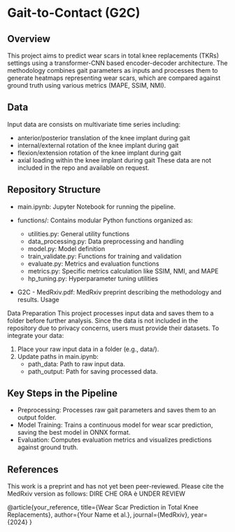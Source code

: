 # Gait-to-Contact (G2C)

## Overview
This project aims to predict wear scars in total knee replacements (TKRs) settings using a transformer-CNN based encoder-decoder architecture. The methodology combines gait parameters as inputs and processes them to generate heatmaps representing wear scars, which are compared against ground truth using various metrics (MAPE, SSIM, NMI).

## Data
Input data are consists on multivariate time series including:
* anterior/posterior translation of the knee implant during gait 
* internal/external rotation of the knee implant during gait
* flexion/extension rotation of the knee implant during gait
* axial loading within the knee implant during gait
These data are not included in the repo and available on request.

## Repository Structure
* main.ipynb: Jupyter Notebook for running the pipeline.
* functions/: Contains modular Python functions organized as:
    * utilities.py: General utility functions
    * data_processing.py: Data preprocessing and handling
    * model.py: Model definition 
    * train_validate.py: Functions for training and validation
    * evaluate.py: Metrics and evaluation functions
    * metrics.py: Specific metrics calculation like SSIM, NMI, and MAPE
    * hp_tuning.py: Hyperparameter tuning utilities
 
      
* G2C - MedRxiv.pdf: MedRxiv preprint describing the methodology and results.
Usage


Data Preparation
This project processes input data and saves them to a folder before further analysis. Since the data is not included in the repository due to privacy concerns, users must provide their datasets. To integrate your data:
1. Place your raw input data in a folder (e.g., data/).
2. Update paths in main.ipynb:
    * path_data: Path to raw input data.
    * path_output: Path for saving processed data.


## Key Steps in the Pipeline
* Preprocessing: Processes raw gait parameters and saves them to an output folder.
* Model Training: Trains a continuous model for wear scar prediction, saving the best model in ONNX format.
* Evaluation: Computes evaluation metrics and visualizes predictions against ground truth.

  

## References
This work is a preprint and has not yet been peer-reviewed. Please cite the MedRxiv version as follows: DIRE CHE ORA è UNDER REVIEW

@article{your_reference,
  title={Wear Scar Prediction in Total Knee Replacements},
  author={Your Name et al.},
  journal={MedRxiv},
  year={2024}
}
